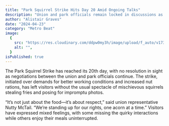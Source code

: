 ```yaml
---
title: "Park Squirrel Strike Hits Day 20 Amid Ongoing Talks"
description: "Union and park officials remain locked in discussions as the squirrel strike disrupts opportunities for visitors to capture how cute they are."
author: "Alistair Graves"
date: "2024-04-23"
category: "Metro Beat"
image:
  {
    src: "https://res.cloudinary.com/ddpw0my3h/image/upload/f_auto/v1736554387/squirrel_copy_mcyrie.png",
    alt: "",
  }
isPublished: true
---
```


The Park Squirrel Strike has reached its 20th day, with no resolution in sight as negotiations between the union and park officials continue. The strike, initiated over demands for better working conditions and increased nut rations, has left visitors without the usual spectacle of mischievous squirrels stealing fries and posing for impromptu photos.

“It’s not just about the food—it’s about respect,” said union representative Nutty McTail. “We’re standing up for our rights, one acorn at a time.” Visitors have expressed mixed feelings, with some missing the quirky interactions while others enjoy their meals uninterrupted.